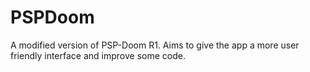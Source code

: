 # PSPDoom

A modified version of PSP-Doom R1. Aims to give the app a more user friendly interface and improve some code.

